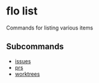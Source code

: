 # flo list

Commands for listing various items

## Subcommands

- [issues](issues.md)
- [prs](prs.md)
- [worktrees](worktrees.md)
